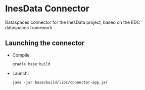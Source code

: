# InesData Connector

Dataspaces connector for the InesData project, based on the EDC dataspaces framework

## Launching the connector

- Compile:
  ```
  gradle base:build
  ```

- Launch:
  ```
  java -jar base/build/libs/connector-app.jar
  ```


